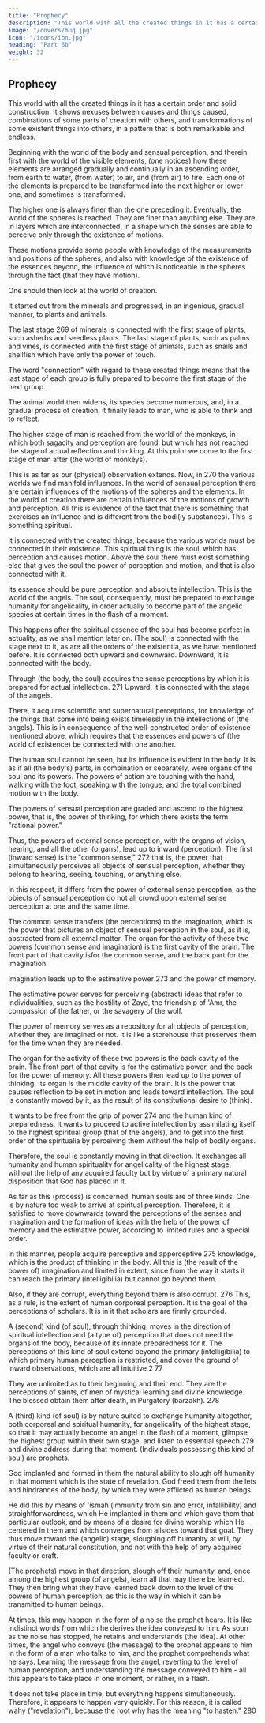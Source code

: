 ```yaml
---
title: "Prophecy"
description: "This world with all the created things in it has a certain order and solid construction. It shows nexuses between causes and things caused, combinations of some parts of creation with others"
image: "/covers/muq.jpg"
icon: "/icons/ibn.jpg"
heading: "Part 6b"
weight: 32
---
```




## Prophecy 

This world with all the created things in it has a certain order and solid construction. It shows nexuses between causes and things caused, combinations of some parts of creation with others, and transformations of some existent things into others, in a pattern that is both remarkable and endless. 

Beginning with the world of the body and sensual perception, and therein first with the world of the visible elements, (one notices) how these elements are arranged gradually and continually in an ascending order, from earth to water, (from water) to air, and (from air) to fire. Each one of the elements is prepared to be transformed into the next higher or lower one, and sometimes is transformed. 

The higher one is always finer than the one preceding it. Eventually, the world of the spheres is reached. They are finer than anything else. They are in layers which are interconnected, in a shape which the senses are able to perceive only through the existence of motions. 

These motions provide some people with knowledge of the measurements and positions of the spheres, and also with knowledge of the existence of the essences beyond, the influence of which is noticeable in the spheres through the fact (that they have motion).

One should then look at the world of creation. 

It started out from the minerals and progressed, in an ingenious, gradual manner, to plants and animals.

The last stage 269 of minerals is connected with the first stage of plants, such asherbs and seedless plants. The last stage of plants, such as palms and vines, is connected with the first stage of animals, such as snails and shellfish which have only the power of touch. 

The word "connection" with regard to these created things means that the last stage of each group is fully prepared to become the first stage of the next group.

The animal world then widens, its species become numerous, and, in a gradual process of creation, it finally leads to man, who is able to think and to reflect. 

The higher stage of man is reached from the world of the monkeys, in which both sagacity and perception are found, but which has not reached the stage of actual reflection and thinking. At this point we come to the first stage of man after
(the world of monkeys). 

This is as far as our (physical) observation extends. Now, in 270 the various worlds we find manifold influences. In the world of
sensual perception there are certain influences of the motions of the spheres and the
elements. In the world of creation there are certain influences of the motions of
growth and perception. All this is evidence of the fact that there is something that
exercises an influence and is different from the bodi(ly substances). This is
something spiritual. 

It is connected with the created things, because the various worlds must be connected in their existence. This spiritual thing is the soul, which has perception and causes motion. Above the soul there must exist something else
that gives the soul the power of perception and motion, and that is also connected with it. 

Its essence should be pure perception and absolute intellection. This is the world of the angels. The soul, consequently, must be prepared to exchange humanity for angelicality, in order actually to become part of the angelic species at certain times in the flash of a moment. 

This happens after the spiritual essence of the soul has become perfect in actuality, as we shall mention later on.
(The soul) is connected with the stage next to it, as are all the orders of the
existentia, as we have mentioned before. It is connected both upward and downward.
Downward, it is connected with the body. 

Through (the body, the soul) acquires the sense perceptions by which it is prepared for actual intellection. 271 Upward, it is
connected with the stage of the angels. 

There, it acquires scientific and supernatural perceptions, for knowledge of the things that come into being exists timelessly in the intellections of (the angels). This is in consequence of the well-constructed order of existence mentioned above, which requires that the essences and powers of (the world of existence) be connected with one another.

The human soul cannot be seen, but its influence is evident in the body. It is
as if all (the body's) parts, in combination or separately, were organs of the soul and
its powers. The powers of action are touching with the hand, walking with the foot,
speaking with the tongue, and the total combined motion with the body.

The powers of sensual perception are graded and ascend to the highest power, that is, the power of thinking, for which there exists the term "rational power." 

Thus, the powers of external sense perception, with the organs of vision, hearing, and all the other (organs), lead up to inward (perception). The first (inward sense) is the "common sense," 272 that is, the power that simultaneously perceives all objects of sensual perception, whether they belong to hearing, seeing, touching, or anything else. 

In this respect, it differs from the power of external sense perception, as the objects of sensual perception do not all crowd
upon external sense perception at one and the same time.

The common sense transfers (the perceptions) to the imagination, which is the power that pictures an object of sensual perception in the soul, as it is, abstracted from all external matter. The organ for the activity of these two powers (common sense and imagination) is the first cavity of the brain. The front part of that cavity isfor the common sense, and the back part for the imagination.

Imagination leads up to the estimative power 273 and the power of memory.

The estimative power serves for perceiving (abstract) ideas that refer to individualities, such as the hostility of Zayd, the friendship of 'Amr, the compassion of the father, or the savagery of the wolf. 

The power of memory serves as a repository for all objects of perception, whether they are imagined or not. It is like a
storehouse that preserves them for the time when they are needed. 

The organ for the activity of these two powers is the back cavity of the brain. The front part of that
cavity is for the estimative power, and the back for the power of memory. All these powers then lead up to the power of thinking. Its organ is the middle cavity of the brain. It is the power that causes reflection to be set in motion
and leads toward intellection. The soul is constantly moved by it, as the result of its
constitutional desire to (think). 

It wants to be free from the grip of power 274 and the human kind of preparedness. It wants to proceed to active intellection by
assimilating itself to the highest spiritual group (that of the angels), and to get into the first order of the spiritualia by perceiving them without the help of bodily organs. 

Therefore, the soul is constantly moving in that direction. It exchanges all humanity and human spirituality for angelicality of the highest stage, without the help of any acquired faculty but by virtue of a primary natural disposition that God has placed in it.

As far as this (process) is concerned, human souls are of three kinds. One is by nature too weak to arrive at spiritual perception. Therefore, it is satisfied to move downwards toward the perceptions of the senses and imagination and the formation of ideas with the help of the power of memory and the estimative power, according to limited rules and a special order. 

In this manner, people acquire perceptive and apperceptive 275 knowledge, which is the product of thinking in the body. All this is (the result of the power of) imagination and limited in extent, since from the way it starts it can reach the primary (intelligibilia) but cannot go beyond them. 

Also, if they are corrupt, everything beyond them is also corrupt. 276 This, as a rule, is the  extent of human corporeal perception. It is the goal of the perceptions of scholars. It is in it that scholars are firmly grounded.

A (second) kind (of soul), through thinking, moves in the direction of spiritual intellection and (a type of) perception that does not need the organs of the body, because of its innate preparedness for it. The perceptions of this kind of soul
extend beyond the primary (intelligibilia) to which primary human perception is restricted, and cover the ground of inward observations, which are all intuitive 2 77 

They are unlimited as to their beginning and their end. They are the perceptions of saints, of men of mystical learning and divine knowledge. The blessed obtain them after death, in Purgatory (barzakh). 278

A (third) kind (of soul) is by nature suited to exchange humanity altogether, both corporeal and spiritual humanity, for angelicality of the highest stage, so that it may actually become an angel in the flash of a moment, glimpse the highest group
within their own stage, and listen to essential speech 279 and divine address during that moment. (Individuals possessing this kind of soul) are prophets. 

God implanted and formed in them the natural ability to slough off humanity in that moment which is the state of revelation. God freed them from the lets and hindrances of the body, by which they were afflicted as human beings. 

He did this by means of 'ismah (immunity from sin and error, infallibility) and straightforwardness, which He implanted in them and which gave them that particular outlook, and by means of a desire for divine worship which He centered in them and which converges from allsides toward that goal. They thus move toward the (angelic) stage, sloughing off humanity at will, by virtue of their natural constitution, and not with the help of any acquired faculty or craft.

(The prophets) move in that direction, slough off their humanity, and, once among the highest group (of angels), learn all that may there be learned. They then bring what they have learned back down to the level of the powers of human perception, as this is the way in which it can be transmitted to human beings. 

At times, this may happen in the form of a noise the prophet hears. It is like indistinct words from which he derives the idea conveyed to him. As soon as the noise has stopped, he retains and understands (the idea). At other times, the angel who conveys (the message) to the prophet appears to him in the form of a man who talks to him, and the prophet comprehends what he says. Learning the message from the angel, reverting to the level of human perception, and understanding the message conveyed to him - all this appears to take place in one moment, or rather, in a flash. 

It does not take place in time, but everything happens simultaneously. Therefore, it appears to happen very quickly. For this reason, it is called wahy ("revelation"), because the root why has the meaning "to hasten." 280





